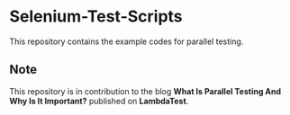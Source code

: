 # Selenium-Test-Scripts
This repository contains the example codes for parallel testing.

## Note
This repository is in contribution to the blog **What Is Parallel Testing And Why Is It Important?** published on **LambdaTest**.
